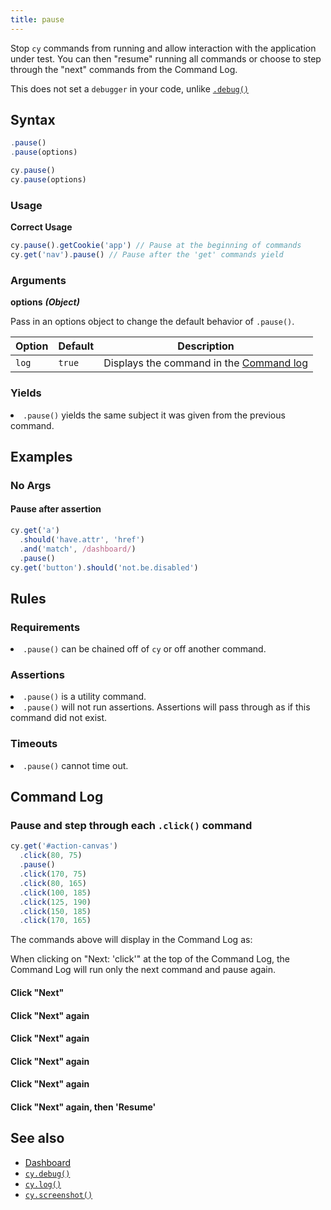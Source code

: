 ```yaml
---
title: pause
---
```


Stop `cy` commands from running and allow interaction with the application under
test. You can then "resume" running all commands or choose to step through the
"next" commands from the Command Log.

<Alert type="info">

This does not set a `debugger` in your code, unlike
[`.debug()`](/api/commands/debug)

</Alert>

## Syntax

```javascript
.pause()
.pause(options)

cy.pause()
cy.pause(options)
```

### Usage

**<Icon name="check-circle" color="green"></Icon> Correct Usage**

```javascript
cy.pause().getCookie('app') // Pause at the beginning of commands
cy.get('nav').pause() // Pause after the 'get' commands yield
```

### Arguments

**<Icon name="angle-right"></Icon> options** **_(Object)_**

Pass in an options object to change the default behavior of `.pause()`.

| Option | Default | Description                                                                              |
| ------ | ------- | ---------------------------------------------------------------------------------------- |
| `log`  | `true`  | Displays the command in the [Command log](/guides/core-concepts/test-runner#Command-Log) |

### Yields [<Icon name="question-circle"/>](/guides/core-concepts/introduction-to-cypress#Subject-Management)

<List><li>`.pause()` yields the same subject it was given from the previous
command.</li></List>

## Examples

### No Args

#### Pause after assertion

```javascript
cy.get('a')
  .should('have.attr', 'href')
  .and('match', /dashboard/)
  .pause()
cy.get('button').should('not.be.disabled')
```

## Rules

### Requirements [<Icon name="question-circle"/>](/guides/core-concepts/introduction-to-cypress#Chains-of-Commands)

<List><li>`.pause()` can be chained off of `cy` or off another
command.</li></List>

### Assertions [<Icon name="question-circle"/>](/guides/core-concepts/introduction-to-cypress#Assertions)

<List><li>`.pause()` is a utility command.</li><li>`.pause()` will not run
assertions. Assertions will pass through as if this command did not
exist.</li></List>

### Timeouts [<Icon name="question-circle"/>](/guides/core-concepts/introduction-to-cypress#Timeouts)

<List><li>`.pause()` cannot time out.</li></List>

## Command Log

### Pause and step through each `.click()` command

```javascript
cy.get('#action-canvas')
  .click(80, 75)
  .pause()
  .click(170, 75)
  .click(80, 165)
  .click(100, 185)
  .click(125, 190)
  .click(150, 185)
  .click(170, 165)
```

The commands above will display in the Command Log as:

<DocsImage src="/img/api/pause/initial-pause-in-gui-highlights-the-pause-command.png" alt="Pause command on intial pause" />

When clicking on "Next: 'click'" at the top of the Command Log, the Command Log
will run only the next command and pause again.

#### Click "Next"

<DocsImage src="/img/api/pause/next-goes-on-to-next-command-during-pause.png" alt="Pause command after clicking next" />

#### Click "Next" again

<DocsImage src="/img/api/pause/continue-in-pause-command-just-like-debugger.png" alt="Continue to next command during pause" />

#### Click "Next" again

<DocsImage src="/img/api/pause/pause-goes-to-show-next-click.png" alt="Pause command" />

#### Click "Next" again

<DocsImage src="/img/api/pause/clicking-on-canvas-continues-as-we-click-next.png" alt="Pause command" />

#### Click "Next" again

<DocsImage src="/img/api/pause/last-next-click-before-out-test-is-finished.png" alt="Pause command" />

#### Click "Next" again, then 'Resume'

<DocsImage src="/img/api/pause/next-then-resume-shows-our-test-has-ended.png" alt="Pause command" />

## See also

- [Dashboard](https://on.cypress.io/dashboard)
- [`cy.debug()`](/api/commands/debug)
- [`cy.log()`](/api/commands/log)
- [`cy.screenshot()`](/api/commands/screenshot)
